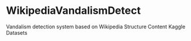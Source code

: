 # WikipediaVandalismDetect
Vandalism detection system based on Wikipedia Structure Content Kaggle Datasets
